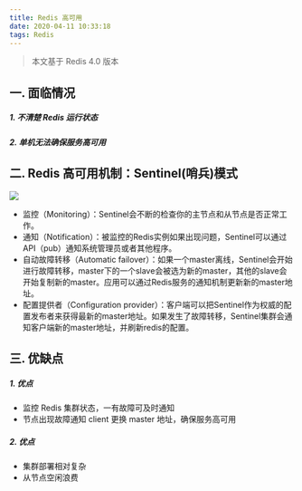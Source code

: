 ```yaml
---
title: Redis 高可用
date: 2020-04-11 10:33:18
tags: Redis
---
```


> 本文基于 Redis 4.0 版本

<!-- more -->

## 一. 面临情况
##### 1. 不清楚 Redis 运行状态
##### 2. 单机无法确保服务高可用

## 二. Redis 高可用机制：Sentinel(哨兵)模式
![](http://qiniucdn.luckybird.me/blog/img/2020/Redis_Sentinel.png)

- 监控（Monitoring）：Sentinel会不断的检查你的主节点和从节点是否正常工作。
- 通知（Notification）：被监控的Redis实例如果出现问题，Sentinel可以通过API（pub）通知系统管理员或者其他程序。
- 自动故障转移（Automatic failover）：如果一个master离线，Sentinel会开始进行故障转移，master下的一个slave会被选为新的master，其他的slave会开始复制新的master。应用可以通过Redis服务的通知机制更新新的master地址。
- 配置提供者（Configuration provider）：客户端可以把Sentinel作为权威的配置发布者来获得最新的master地址。如果发生了故障转移，Sentinel集群会通知客户端新的master地址，并刷新redis的配置。



## 三. 优缺点
##### 1. 优点
- 监控 Redis 集群状态，一有故障可及时通知
- 节点出现故障通知 client 更换 master 地址，确保服务高可用

##### 2. 优点
- 集群部署相对复杂
- 从节点空闲浪费